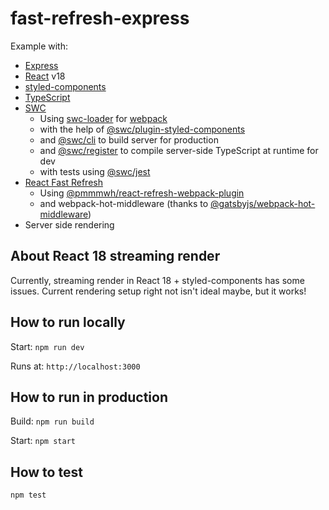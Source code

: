 # fast-refresh-express

Example with:

- [Express](https://expressjs.com/)
- [React](https://reactjs.org/) v18
- [styled-components](https://styled-components.com/)
- [TypeScript](https://www.typescriptlang.org/)
- [SWC](https://swc.rs/)
  - Using [swc-loader](https://www.npmjs.com/package/swc-loader) for [webpack](https://webpack.js.org/)
  - with the help of [@swc/plugin-styled-components](https://www.npmjs.com/package/@swc/plugin-styled-components)
  - and [@swc/cli](https://www.npmjs.com/package/@swc/cli) to build server for production
  - and [@swc/register](https://www.npmjs.com/package/@swc/register) to compile server-side TypeScript at runtime for dev
  - with tests using [@swc/jest](https://www.npmjs.com/package/@swc/jest)
- [React Fast Refresh](https://www.npmjs.com/package/react-refresh)
  - Using [@pmmmwh/react-refresh-webpack-plugin](https://www.npmjs.com/package/@pmmmwh/react-refresh-webpack-plugin)
  - and webpack-hot-middleware (thanks to [@gatsbyjs/webpack-hot-middleware](https://www.npmjs.com/package/@gatsbyjs/webpack-hot-middleware))
- Server side rendering

## About React 18 streaming render

Currently, streaming render in React 18 + styled-components has some issues. Current rendering setup right not isn't ideal maybe, but it works!

## How to run locally

Start: `npm run dev`

Runs at: `http://localhost:3000`

## How to run in production

Build: `npm run build`

Start: `npm start`

## How to test

`npm test`
